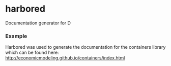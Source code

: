 harbored
========

Documentation generator for D

### Example
Harbored was used to generate the documentation for the containers library which can be found here:
http://economicmodeling.github.io/containers/index.html
